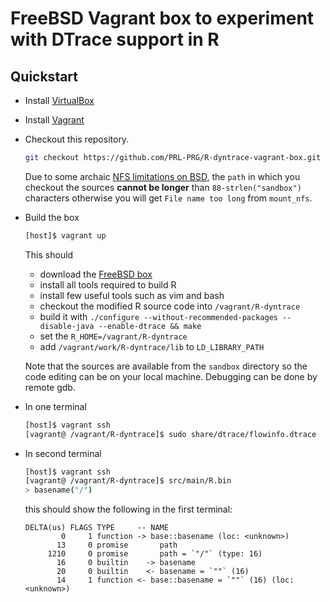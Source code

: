 # FreeBSD Vagrant box to experiment with DTrace support in R

## Quickstart

- Install [VirtualBox](https://www.virtualbox.org/wiki/Downloads)

- Install [Vagrant](https://www.vagrantup.com/)

- Checkout this repository.
  ```sh
  git checkout https://github.com/PRL-PRG/R-dyntrace-vagrant-box.git <path>
  ```

  Due to some archaic [NFS limitations on BSD](http://serverfault.com/questions/660588/file-name-too-long-mount-nfs), the `path` in which you checkout the sources **cannot be longer** than `88-strlen("sandbox")` characters otherwise you will get `File name too long` from `mount_nfs`.

- Build the box
  ```sh
  [host]$ vagrant up
  ```

  This should
  - download the [FreeBSD box](https://atlas.hashicorp.com/freebsd/boxes/FreeBSD-10.3-STABLE)
  - install all tools required to build R
  - install few useful tools such as vim and bash
  - checkout the modified R source code into `/vagrant/R-dyntrace`
  - build it with `./configure --without-recommended-packages --disable-java --enable-dtrace && make`
  - set the `R_HOME=/vagrant/R-dyntrace`
  - add `/vagrant/work/R-dyntrace/lib` to `LD_LIBRARY_PATH`

  Note that the sources are available from the `sandbox` directory so the code editing can be on your local machine. Debugging can be done by remote gdb.

- In one terminal
  ```sh
  [host]$ vagrant ssh
  [vagrant@ /vagrant/R-dyntrace]$ sudo share/dtrace/flowinfo.dtrace
  ```

- In second terminal
  ```sh
  [host]$ vagrant ssh
  [vagrant@ /vagrant/R-dyntrace]$ src/main/R.bin
  > basename("/")
  ```

  this should show the following in the first terminal:
  ```
  DELTA(us) FLAGS TYPE     -- NAME
          0     1 function -> base::basename (loc: <unknown>)
         13     0 promise       path
       1210     0 promise       path = `"/"` (type: 16)
         16     0 builtin    -> basename
         20     0 builtin    <- basename = `""` (16)
         14     1 function <- base::basename = `""` (16) (loc: <unknown>)
  ```
